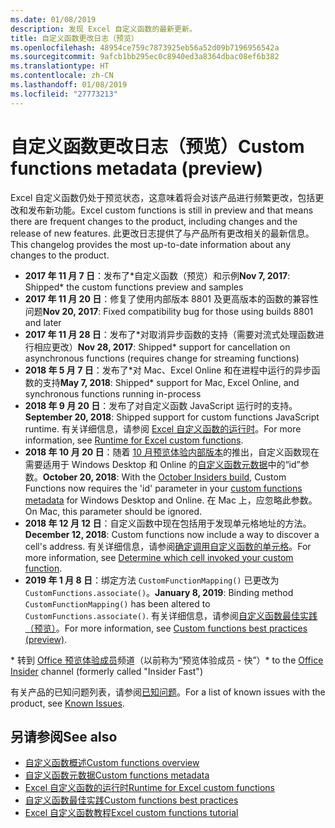 ```yaml
---
ms.date: 01/08/2019
description: 发现 Excel 自定义函数的最新更新。
title: 自定义函数更改日志（预览）
ms.openlocfilehash: 48954ce759c7873925eb56a52d09b7196956542a
ms.sourcegitcommit: 9afcb1bb295ec0c8940ed3a8364dbac08ef6b382
ms.translationtype: HT
ms.contentlocale: zh-CN
ms.lasthandoff: 01/08/2019
ms.locfileid: "27773213"
---
```

# <a name="custom-functions-changelog-preview"></a><span data-ttu-id="2d001-103">自定义函数更改日志（预览）</span><span class="sxs-lookup"><span data-stu-id="2d001-103">Custom functions metadata (preview)</span></span>

<span data-ttu-id="2d001-104">Excel 自定义函数仍处于预览状态，这意味着将会对该产品进行频繁更改，包括更改和发布新功能。</span><span class="sxs-lookup"><span data-stu-id="2d001-104">Excel custom functions is still in preview and that means there are frequent changes to the product, including changes and the release of new features.</span></span> <span data-ttu-id="2d001-105">此更改日志提供了与产品所有更改相关的最新信息。</span><span class="sxs-lookup"><span data-stu-id="2d001-105">This changelog provides the most up-to-date information about any changes to the product.</span></span>

- <span data-ttu-id="2d001-106">**2017 年 11 月 7 日**：发布了\*自定义函数（预览）和示例</span><span class="sxs-lookup"><span data-stu-id="2d001-106">**Nov 7, 2017**: Shipped\* the custom functions preview and samples</span></span>
- <span data-ttu-id="2d001-107">**2017 年 11 月 20 日**：修复了使用内部版本 8801 及更高版本的函数的兼容性问题</span><span class="sxs-lookup"><span data-stu-id="2d001-107">**Nov 20, 2017**: Fixed compatibility bug for those using builds 8801 and later</span></span>
- <span data-ttu-id="2d001-108">**2017 年 11 月 28 日**：发布了\*对取消异步函数的支持（需要对流式处理函数进行相应更改）</span><span class="sxs-lookup"><span data-stu-id="2d001-108">**Nov 28, 2017**: Shipped\* support for cancellation on asynchronous functions (requires change for streaming functions)</span></span>
- <span data-ttu-id="2d001-109">**2018 年 5 月 7 日**：发布了\*对 Mac、Excel Online 和在进程中运行的异步函数的支持</span><span class="sxs-lookup"><span data-stu-id="2d001-109">**May 7, 2018**: Shipped\* support for Mac, Excel Online, and synchronous functions running in-process</span></span>
- <span data-ttu-id="2d001-110">**2018 年 9 月 20 日**：发布了对自定义函数 JavaScript 运行时的支持。</span><span class="sxs-lookup"><span data-stu-id="2d001-110">**September 20, 2018**: Shipped support for custom functions JavaScript runtime.</span></span> <span data-ttu-id="2d001-111">有关详细信息，请参阅 [Excel 自定义函数的运行时](custom-functions-runtime.md)。</span><span class="sxs-lookup"><span data-stu-id="2d001-111">For more information, see [Runtime for Excel custom functions](custom-functions-runtime.md).</span></span>
- <span data-ttu-id="2d001-112">**2018 年 10 月 20 日**：随着 [10 月预览体验内部版本](https://support.office.com/zh-CN/article/what-s-new-for-office-insiders-c152d1e2-96ff-4ce9-8c14-e74e13847a24)的推出，自定义函数现在需要适用于 Windows Desktop 和 Online 的[自定义函数元数据](custom-functions-json.md)中的“id”参数。</span><span class="sxs-lookup"><span data-stu-id="2d001-112">**October 20, 2018**: With the [October Insiders build](https://support.office.com/zh-CN/article/what-s-new-for-office-insiders-c152d1e2-96ff-4ce9-8c14-e74e13847a24), Custom Functions now requires the 'id' parameter in your [custom functions metadata](custom-functions-json.md) for Windows Desktop and Online.</span></span> <span data-ttu-id="2d001-113">在 Mac 上，应忽略此参数。</span><span class="sxs-lookup"><span data-stu-id="2d001-113">On Mac, this parameter should be ignored.</span></span>
- <span data-ttu-id="2d001-114">**2018 年 12 月 12 日**：自定义函数中现在包括用于发现单元格地址的方法。</span><span class="sxs-lookup"><span data-stu-id="2d001-114">**December 12, 2018**: Custom functions now include a way to discover a cell's address.</span></span> <span data-ttu-id="2d001-115">有关详细信息，请参阅[确定调用自定义函数的单元格](custom-functions-overview.md#determine-which-cell-invoked-your-custom-function)。</span><span class="sxs-lookup"><span data-stu-id="2d001-115">For more information, see [Determine which cell invoked your custom function](custom-functions-overview.md#determine-which-cell-invoked-your-custom-function).</span></span>
- <span data-ttu-id="2d001-116">**2019 年 1 月 8 日**：绑定方法 `CustomFunctionMapping()` 已更改为 `CustomFunctions.associate()`。</span><span class="sxs-lookup"><span data-stu-id="2d001-116">**January 8, 2019**: Binding method `CustomFunctionMapping()` has been altered to `CustomFunctions.associate()`.</span></span> <span data-ttu-id="2d001-117">有关详细信息，请参阅[自定义函数最佳实践（预览）](custom-functions-best-practices.md)。</span><span class="sxs-lookup"><span data-stu-id="2d001-117">For more information, see [Custom functions best practices (preview)](custom-functions-best-practices.md).</span></span>

<span data-ttu-id="2d001-118">\* 转到 [Office 预览体验成员](https://products.office.com/office-insider)频道（以前称为“预览体验成员 - 快”）</span><span class="sxs-lookup"><span data-stu-id="2d001-118">\* to the [Office Insider](https://products.office.com/office-insider) channel (formerly called "Insider Fast")</span></span>

<span data-ttu-id="2d001-119">有关产品的已知问题列表，请参阅[已知问题](custom-functions-overview.md#known-issues)。</span><span class="sxs-lookup"><span data-stu-id="2d001-119">For a list of known issues with the product, see [Known Issues](custom-functions-overview.md#known-issues).</span></span> 

## <a name="see-also"></a><span data-ttu-id="2d001-120">另请参阅</span><span class="sxs-lookup"><span data-stu-id="2d001-120">See also</span></span>

* [<span data-ttu-id="2d001-121">自定义函数概述</span><span class="sxs-lookup"><span data-stu-id="2d001-121">Custom functions overview</span></span>](custom-functions-overview.md)
* [<span data-ttu-id="2d001-122">自定义函数元数据</span><span class="sxs-lookup"><span data-stu-id="2d001-122">Custom functions metadata</span></span>](custom-functions-json.md)
* [<span data-ttu-id="2d001-123">Excel 自定义函数的运行时</span><span class="sxs-lookup"><span data-stu-id="2d001-123">Runtime for Excel custom functions</span></span>](custom-functions-runtime.md)
* [<span data-ttu-id="2d001-124">自定义函数最佳实践</span><span class="sxs-lookup"><span data-stu-id="2d001-124">Custom functions best practices</span></span>](custom-functions-best-practices.md)
* [<span data-ttu-id="2d001-125">Excel 自定义函数教程</span><span class="sxs-lookup"><span data-stu-id="2d001-125">Excel custom functions tutorial</span></span>](../tutorials/excel-tutorial-create-custom-functions.md)
